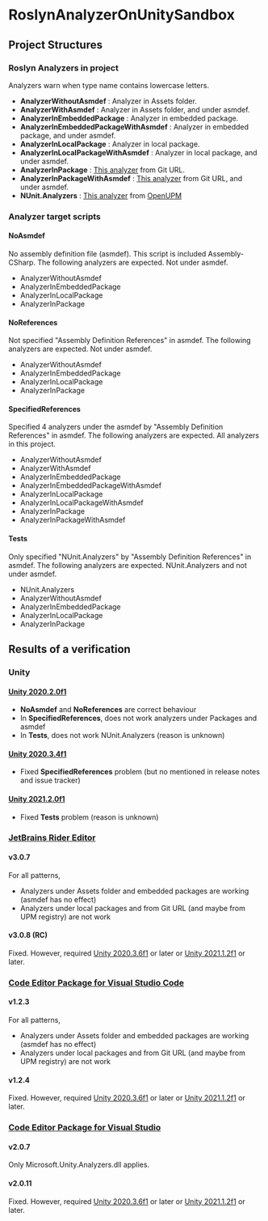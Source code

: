 # RoslynAnalyzerOnUnitySandbox



## Project Structures

### Roslyn Analyzers in project

Analyzers warn when type name contains lowercase letters.

* **AnalyzerWithoutAsmdef** : Analyzer in Assets folder.
* **AnalyzerWithAsmdef** : Analyzer in Assets folder, and under asmdef.
* **AnalyzerInEmbeddedPackage** : Analyzer in embedded package.
* **AnalyzerInEmbeddedPackageWithAsmdef** : Analyzer in embedded package, and under asmdef.
* **AnalyzerInLocalPackage** : Analyzer in local package.
* **AnalyzerInLocalPackageWithAsmdef** : Analyzer in local package, and under asmdef.
* **AnalyzerInPackage** : [This analyzer](https://github.com/nowsprinting/analyzer-in-package) from Git URL.
* **AnalyzerInPackageWithAsmdef** : [This analyzer](https://github.com/nowsprinting/analyzer-in-package) from Git URL, and under asmdef.
* **NUnit.Analyzers** : [This analyzer](https://github.com/nowsprinting/nunit.analyzers.unity) from [OpenUPM](https://openupm.com)


### Analyzer target scripts

#### NoAsmdef

No assembly definition file (asmdef). This script is included Assembly-CSharp.
The following analyzers are expected. Not under asmdef.

* AnalyzerWithoutAsmdef
* AnalyzerInEmbeddedPackage
* AnalyzerInLocalPackage
* AnalyzerInPackage

#### NoReferences

Not specified "Assembly Definition References" in asmdef.
The following analyzers are expected. Not under asmdef.

* AnalyzerWithoutAsmdef
* AnalyzerInEmbeddedPackage
* AnalyzerInLocalPackage
* AnalyzerInPackage

#### SpecifiedReferences

Specified 4 analyzers under the asmdef by "Assembly Definition References" in asmdef.
The following analyzers are expected. All analyzers in this project.

* AnalyzerWithoutAsmdef
* AnalyzerWithAsmdef
* AnalyzerInEmbeddedPackage
* AnalyzerInEmbeddedPackageWithAsmdef
* AnalyzerInLocalPackage
* AnalyzerInLocalPackageWithAsmdef
* AnalyzerInPackage
* AnalyzerInPackageWithAsmdef

#### Tests

Only specified "NUnit.Analyzers" by "Assembly Definition References" in asmdef.
The following analyzers are expected. NUnit.Analyzers and not under asmdef.

* NUnit.Analyzers
* AnalyzerWithoutAsmdef
* AnalyzerInEmbeddedPackage
* AnalyzerInLocalPackage
* AnalyzerInPackage



## Results of a verification

### Unity

#### [Unity 2020.2.0f1](https://unity3d.com/unity/whats-new/2020.2.0)

* **NoAsmdef** and **NoReferences** are correct behaviour
* In **SpecifiedReferences**, does not work analyzers under Packages and asmdef
* In **Tests**, does not work NUnit.Analyzers (reason is unknown)

#### [Unity 2020.3.4f1](https://unity3d.com/unity/whats-new/2020.3.4)

* Fixed **SpecifiedReferences** problem (but no mentioned in release notes and issue tracker)

#### [Unity 2021.2.0f1](https://unity3d.com/unity/whats-new/2021.2.0)

* Fixed **Tests** problem (reason is unknown)


### [JetBrains Rider Editor](https://docs.unity3d.com/Packages/com.unity.ide.rider@latest)

#### v3.0.7

For all patterns,

* Analyzers under Assets folder and embedded packages are working (asmdef has no effect)
* Analyzers under local packages and from Git URL (and maybe from UPM registry) are not work

#### v3.0.8 (RC)

Fixed. However, required [Unity 2020.3.6f1](https://unity3d.com/unity/whats-new/2020.3.6) or later or [Unity 2021.1.2f1](https://unity3d.com/unity/whats-new/2021.1.2) or later.


### [Code Editor Package for Visual Studio Code](https://docs.unity3d.com/Packages/com.unity.ide.vscode@latest)

#### v1.2.3

For all patterns,

* Analyzers under Assets folder and embedded packages are working (asmdef has no effect)
* Analyzers under local packages and from Git URL (and maybe from UPM registry) are not work

#### v1.2.4

Fixed. However, required [Unity 2020.3.6f1](https://unity3d.com/unity/whats-new/2020.3.6) or later or [Unity 2021.1.2f1](https://unity3d.com/unity/whats-new/2021.1.2) or later.


### [Code Editor Package for Visual Studio](https://docs.unity3d.com/Packages/com.unity.ide.visualstudio@latest)

#### v2.0.7

Only Microsoft.Unity.Analyzers.dll applies.

#### v2.0.11

Fixed. However, required [Unity 2020.3.6f1](https://unity3d.com/unity/whats-new/2020.3.6) or later or [Unity 2021.1.2f1](https://unity3d.com/unity/whats-new/2021.1.2) or later.